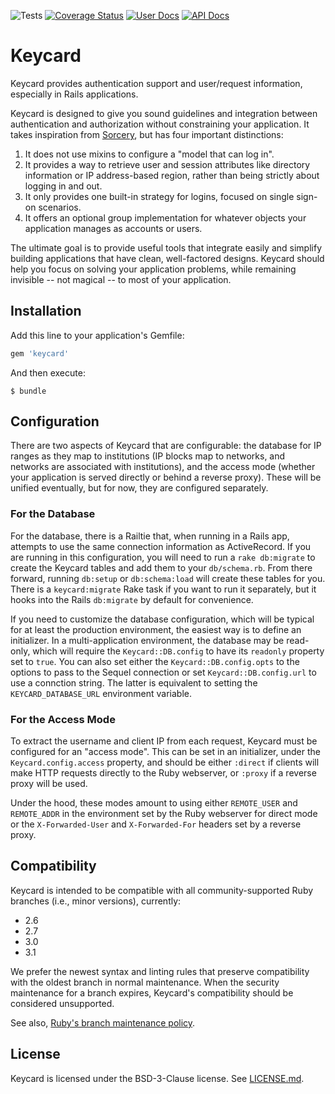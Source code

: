 ![Tests](https://github.com/mlibrary/keycard/actions/workflows/test.yml/badge.svg)
[![Coverage Status](https://coveralls.io/repos/github/mlibrary/keycard/badge.svg?branch=master)](https://coveralls.io/github/mlibrary/keycard?branch=master)
[![User Docs](https://img.shields.io/badge/user_docs-readthedocs-blue.svg)](https://keycard.readthedocs.io/en/latest)
[![API Docs](https://img.shields.io/badge/API_docs-rubydoc.info-blue.svg)](https://www.rubydoc.info/gems/keycard)

# Keycard

Keycard provides authentication support and user/request information, especially
in Rails applications.

Keycard is designed to give you sound guidelines and integration between
authentication and authorization without constraining your application. It
takes inspiration from [Sorcery](https://github.com/Sorcery/sorcery), but has
four important distinctions:

1. It does not use mixins to configure a "model that can log in".
2. It provides a way to retrieve user and session attributes like directory
   information or IP address-based region, rather than being strictly about
   logging in and out.
3. It only provides one built-in strategy for logins, focused on single sign-on
   scenarios.
4. It offers an optional group implementation for whatever objects your
   application manages as accounts or users.

The ultimate goal is to provide useful tools that integrate easily and simplify
building applications that have clean, well-factored designs. Keycard should
help you focus on solving your application problems, while remaining invisible
-- not magical -- to most of your application.

## Installation

Add this line to your application's Gemfile:

```ruby
gem 'keycard'
```

And then execute:

    $ bundle

## Configuration

There are two aspects of Keycard that are configurable: the database for IP
ranges as they map to institutions (IP blocks map to networks, and networks are
associated with institutions), and the access mode (whether your application is
served directly or behind a reverse proxy). These will be unified eventually,
but for now, they are configured separately.

### For the Database

For the database, there is a Railtie that, when running in a Rails app,
attempts to use the same connection information as ActiveRecord. If you are
running in this configuration, you will need to run a `rake db:migrate` to
create the Keycard tables and add them to your `db/schema.rb`. From there forward,
running `db:setup` or `db:schema:load` will create these tables for you. There is
a `keycard:migrate` Rake task if you want to run it separately, but it hooks into
the Rails `db:migrate` by default for convenience.

If you need to customize the database configuration, which will be typical for
at least the production environment, the easiest way is to define an
initializer. In a multi-application environment, the database may be read-only,
which will require the `Keycard::DB.config` to have its `readonly` property set
to `true`. You can also set either the `Keycard::DB.config.opts` to the options
to pass to the Sequel connection or set `Keycard::DB.config.url` to use a
connction string. The latter is equivalent to setting the `KEYCARD_DATABASE_URL`
environment variable.

### For the Access Mode

To extract the username and client IP from each request, Keycard must be
configured for an "access mode". This can be set in an initializer, under the
`Keycard.config.access` property, and should be either `:direct` if clients
will make HTTP requests directly to the Ruby webserver, or `:proxy` if a
reverse proxy will be used.

Under the hood, these modes amount to using either `REMOTE_USER` and
`REMOTE_ADDR` in the environment set by the Ruby webserver for direct mode or
the `X-Forwarded-User` and `X-Forwarded-For` headers set by a reverse proxy.

## Compatibility

Keycard is intended to be compatible with all community-supported Ruby branches (i.e., minor versions), currently:

 - 2.6
 - 2.7
 - 3.0
 - 3.1

We prefer the newest syntax and linting rules that preserve compatibility with the oldest branch in normal maintenance.
When the security maintenance for a branch expires, Keycard's compatibility should be considered unsupported.

See also, [Ruby's branch maintenance policy](https://www.ruby-lang.org/en/downloads/branches/).

## License

Keycard is licensed under the BSD-3-Clause license. See [LICENSE.md](LICENSE.md).
